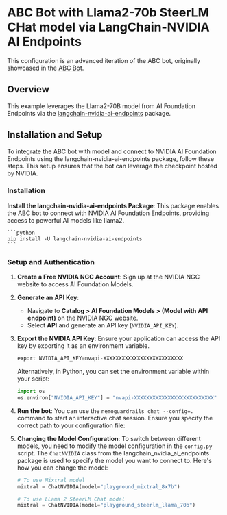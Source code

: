 # ABC Bot with Llama2-70b SteerLM CHat model via LangChain-NVIDIA AI Endpoints

This configuration is an advanced iteration of the ABC bot, originally showcased in the [ABC Bot](../abc/).

## Overview

This example leverages the Llama2-70B model from AI Foundation Endpoints via the [langchain-nvidia-ai-endpoints](https://github.com/langchain-ai/langchain/tree/master/libs/partners/nvidia-ai-endpoints) package.

## Installation and Setup

To integrate the ABC bot with model and connect to NVIDIA AI Foundation Endpoints using the langchain-nvidia-ai-endpoints package, follow these steps. This setup ensures that the bot can leverage the checkpoint hosted by NVIDIA.

### Installation

**Install the langchain-nvidia-ai-endpoints Package**: This package enables the ABC bot to connect with NVIDIA AI Foundation Endpoints, providing access to powerful AI models like llama2.

    ```python
    pip install -U langchain-nvidia-ai-endpoints
    ```

### Setup and Authentication

1. **Create a Free NVIDIA NGC Account**: Sign up at the NVIDIA NGC website to access AI Foundation Models.

2. **Generate an API Key**:
    - Navigate to **Catalog > AI Foundation Models > (Model with API endpoint)** on the NVIDIA NGC website.
    - Select **API** and generate an API key (`NVIDIA_API_KEY`).

3. **Export the NVIDIA API Key**: Ensure your application can access the API key by exporting it as an environment variable.

    ```python
    export NVIDIA_API_KEY=nvapi-XXXXXXXXXXXXXXXXXXXXXXXXXX
    ```

    Alternatively, in Python, you can set the environment variable within your script:

    ```python
    import os
    os.environ["NVIDIA_API_KEY"] = "nvapi-XXXXXXXXXXXXXXXXXXXXXXXXXX"
    ```

4. **Run the bot**: You can use the `nemoguardrails chat --config=.` command to start an interactive chat session. Ensure you specify the correct path to your configuration file:

5. **Changing the Model Configuration**: To switch between different models, you need to modify the model configuration in the `config.py` script. The `ChatNVIDIA` class from the langchain_nvidia_ai_endpoints package is used to specify the model you want to connect to. Here's how you can change the model:

    ```python
    # To use Mixtral model
    mixtral = ChatNVIDIA(model="playground_mixtral_8x7b")
    ```

    ```python
    # To use LLama 2 SteerLM Chat model
    mixtral = ChatNVIDIA(model="playground_steerlm_llama_70b")
    ```    



    
    
